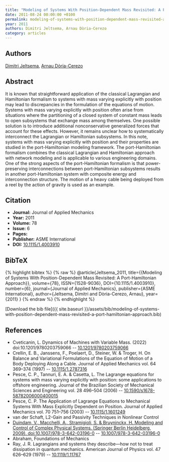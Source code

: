 ```yaml
---
title: "Modeling of Systems With Position-Dependent Mass Revisited: A Port-Hamiltonian Approach"
date: 2011-08-24 00:00:00 +0100
permalink: modeling-of-systems-with-position-dependent-mass-revisited-a-port-hamiltonian-approach
year: 2011
authors: Dimitri Jeltsema, Arnau Dòria-Cerezo
category: articles
---
```

 
## Authors
[Dimitri Jeltsema](authors/dimitri-jeltsema), [Arnau Dòria-Cerezo](authors/arnau-doria-cerezo)
 
## Abstract
It is known that straightforward application of the classical Lagrangian and Hamiltonian formalism to systems with mass varying explicitly with position may lead to discrepancies in the formulation of the equations of motion. Systems with mass varying explicitly with position often arise from situations where the partitioning of a closed system of constant mass leads to open subsystems that exchange mass among themselves. One possible solution is to introduce additional nonconservative generalized forces that account for these effects. However, it remains unclear how to systematically interconnect the Lagrangian or Hamiltonian subsystems. In this note, systems with mass varying explicitly with position and their properties are studied in the port-Hamiltonian modeling framework. The port-Hamiltonian formalism combines the classical Lagrangian and Hamiltonian approach with network modeling and is applicable to various engineering domains. One of the strong aspects of the port-Hamiltonian formalism is that power-preserving interconnections between port-Hamiltonian subsystems results in another port-Hamiltonian system with composite energy and interconnection structure. The motion of a heavy cable being deployed from a reel by the action of gravity is used as an example.
 
## Citation
- **Journal:** Journal of Applied Mechanics
- **Year:** 2011
- **Volume:** 78
- **Issue:** 6
- **Pages:** 
- **Publisher:** ASME International
- **DOI:** [10.1115/1.4003910](https://doi.org/10.1115/1.4003910)
 
## BibTeX
{% highlight bibtex %}
{% raw %}
@article{Jeltsema_2011,
  title={{Modeling of Systems With Position-Dependent Mass Revisited: A Port-Hamiltonian Approach}},
  volume={78},
  ISSN={1528-9036},
  DOI={10.1115/1.4003910},
  number={6},
  journal={Journal of Applied Mechanics},
  publisher={ASME International},
  author={Jeltsema, Dimitri and Dòria-Cerezo, Arnau},
  year={2011}
}
{% endraw %}
{% endhighlight %}
 
[Download the bib file]({{ site.baseurl }}/assets/bib/modeling-of-systems-with-position-dependent-mass-revisited-a-port-hamiltonian-approach.bib)
 
## References
- Cveticanin, L. Dynamics of Machines with Variable Mass. (2022) doi:10.1201/9780203759066 -- [10.1201/9780203759066](https://doi.org/10.1201/9780203759066)
- Crellin, E. B., Janssens, F., Poelaert, D., Steiner, W. & Troger, H. On Balance and Variational Formulations of the Equation of Motion of a Body Deploying Along a Cable. Journal of Applied Mechanics vol. 64 369–374 (1997) -- [10.1115/1.2787316](https://doi.org/10.1115/1.2787316)
- Pesce, C. P., Tannuri, E. A. & Casetta, L. The Lagrange equations for systems with mass varying explicitly with position: some applications to offshore engineering. Journal of the Brazilian Society of Mechanical Sciences and Engineering vol. 28 496–504 (2006) -- [10.1590/s1678-58782006000400015](https://doi.org/10.1590/s1678-58782006000400015)
- Pesce, C. P. The Application of Lagrange Equations to Mechanical Systems With Mass Explicitly Dependent on Position. Journal of Applied Mechanics vol. 70 751–756 (2003) -- [10.1115/1.1601249](https://doi.org/10.1115/1.1601249)
- van der Schaft, L2-Gain and Passivity Techniques in Nonlinear Control
- [Duindam, V., Macchelli, A., Stramigioli, S. & Bruyninckx, H. Modeling and Control of Complex Physical Systems. (Springer Berlin Heidelberg, 2009). doi:10.1007/978-3-642-03196-0](modeling-and-control-of-complex-physical-systems) -- [10.1007/978-3-642-03196-0](https://doi.org/10.1007/978-3-642-03196-0)
- Abraham, Foundations of Mechanics
- Ray, J. R. Lagrangians and systems they describe—how not to treat dissipation in quantum mechanics. American Journal of Physics vol. 47 626–629 (1979) -- [10.1119/1.11767](https://doi.org/10.1119/1.11767)

